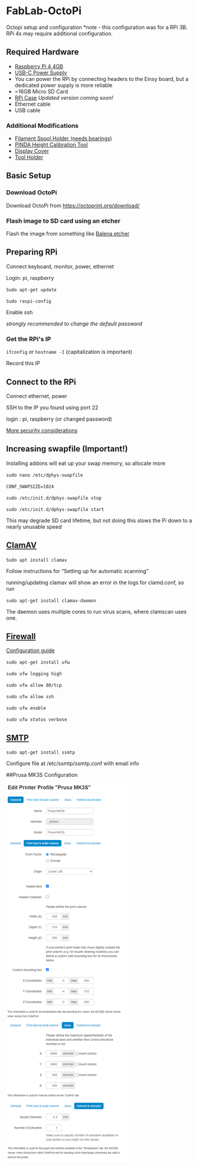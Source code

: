 # FabLab-OctoPi
Octopi setup and configuration
*note - this configuration was for a RPi 3B. RPi 4s may require additional configuration.

## Required Hardware
* [Raspberry Pi 4 4GB](https://www.digikey.com/en/products/detail/raspberry-pi/RASPBERRY-PI-4B-4GB/10258781)
* [USB-C Power Supply](https://www.digikey.com/en/products/detail/rasperry/pi/RPI-USB-C-POWER-SUPPLY-BLACK-US/10258759)
* You can power the RPi by connecting headers to the Einsy board, but a dedicated power supply is more reliable
* ~16GB Micro SD Card
* [RPi Case](https://www.thingiverse.com/thing:3819658) *Updated version coming soon!*
* Ethernet cable
* USB cable

### Additional Modifications

* [Filament Spool Holder (needs bearings)](https://www.thingiverse.com/thing:1832235)
* [PINDA Height Calibration Tool](https://www.thingiverse.com/thing:1977997)
* [Display Cover](https://www.thingiverse.com/thing:2933252)
* [Tool Holder](https://www.thingiverse.com/thing:3268830)

## Basic Setup
### Download OctoPi
Download OctoPi from https://octoprint.org/download/

### Flash image to SD card using an etcher
Flash the image from something like [Balena etcher](https://www.balena.io/etcher/)

## Preparing RPi
Connect keyboard, monitor, power, ethernet

Login: pi, raspberry

`Sudo apt-get update`

`Sudo raspi-config`

Enable ssh

*strongly recommended to change the default password*

### Get the RPi's IP
`ifconfig` *or* `hostname -I` (capitalization is important)

Record this IP

## Connect to the RPi
Connect ethernet, power

SSH to the IP you found using port 22

login : pi, raspberry (or changed password)

[More security considerations](https://www.raspberrypi.org/documentation/configuration/security.md)

## Increasing swapfile (Important!)
Installing addons will eat up your swap memory, so allocate more

`sudo nano /etc/dphys-swapfile`

`CONF_SWAPSIZE=1024`

`sudo /etc/init.d/dphys-swapfile stop`

`sudo /etc/init.d/dphys-swapfile start`

This may degrade SD card lifetime, but not doing this slows the Pi down to a nearly unusable speed

## [ClamAV](https://dennissutantoblog.wordpress.com/2020/04/17/how-to-setup-clamav-antivirus-on-your-raspberry-pi/)
`Sudo apt install clamav`

Follow instructions for “Setting up for automatic scanning”

running/updating clamav will show an error in the logs for clamd.conf, so run

`sudo apt-get install clamav-daemon`
  
The daemon uses multiple cores to run virus scans, where clamscan uses one.


## [Firewall](https://help.ubuntu.com/community/UFW)
[Configuration guide](https://www.linode.com/docs/guides/configure-firewall-with-ufw/)

`sudo apt-get install ufw`

`sudo ufw logging high`

`sudo ufw allow 80/tcp`

`sudo ufw allow ssh`

`sudo ufw enable`

`sudo ufw status verbose`


## [SMTP](https://iotdesignpro.com/projects/sending-smtp-email-using-raspberry-pi)

`sudo apt-get install ssmtp`

Configure file at /etc/ssmtp/ssmtp.conf with email info


##Prusa MK3S Configuration

![alt text](https://github.com/BenMagana/FabLab-OctoPi/blob/main/img/Mk3S_Config.png?raw=true)
